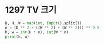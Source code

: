 # 1297 TV 크기



```python
D, H, W = map(int, input().split())
n = (D ** 2 / ((H ** 2) + (W ** 2))) ** 0.5
h, w = int(H * n), int(W * n)
print(h, w)
```

